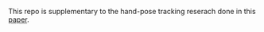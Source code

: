 This repo is supplementary to the hand-pose tracking reserach done in this [paper](https://github.com/4di03/PalmPilot/blob/master/Real-Time%20Hand%20Joint%20Tracking.pdf).


